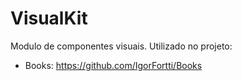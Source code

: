 # VisualKit

Modulo de componentes visuais. Utilizado no projeto:

- Books: https://github.com/IgorFortti/Books
